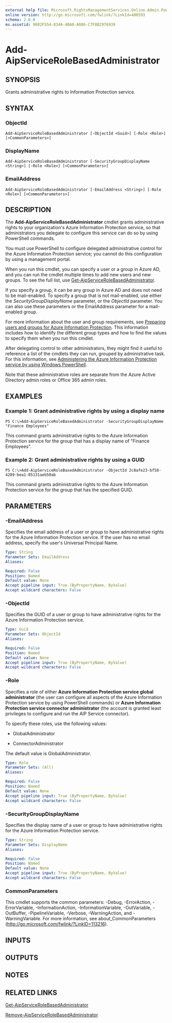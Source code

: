 ```yaml
---
external help file: Microsoft.RightsManagementServices.Online.Admin.PowerShell.dll-Help.xml
online version: http://go.microsoft.com/fwlink/?LinkId=400593
schema: 2.0.0
ms.assetid: 9802F554-834A-4BA0-A086-C7F8B2976939
---
```


# Add-AipServiceRoleBasedAdministrator

## SYNOPSIS
Grants administrative rights to Information Protection service.

## SYNTAX

### ObjectId
```
Add-AipServiceRoleBasedAdministrator [-ObjectId <Guid>] [-Role <Role>] [<CommonParameters>]
```

### DisplayName
```
Add-AipServiceRoleBasedAdministrator [-SecurityGroupDisplayName <String>] [-Role <Role>] [<CommonParameters>]
```

### EmailAddress
```
Add-AipServiceRoleBasedAdministrator [-EmailAddress <String>] [-Role <Role>] [<CommonParameters>]
```

## DESCRIPTION
The **Add-AipServiceRoleBasedAdministrator** cmdlet grants administrative rights to your organization's Azure Information Protection service, so that administrators you delegate to configure this service can do so by using PowerShell commands. 

You must use PowerShell to configure delegated administrative control for the Azure Information Protection service; you cannot do this configuration by using a management portal.

When you run this cmdlet, you can specify a user or a group in Azure AD, and you can run the cmdlet multiple times to add new users and new groups. To see the full list, use [Get-AipServiceRoleBasedAdministrator](./Get-AipServiceRoleBasedAdministrator.md).

If you specify a group, it can be any group in Azure AD and does not need to be mail-enabled. To specify a group that is not mail-enabled, use either the *SecurityGroupDisplayName* parameter, or the *ObjectId* parameter. You can also use these parameters or the EmailAddress parameter for a mail-enabled group.

For more information about the user and group requirements, see [Preparing users and groups for Azure Information Protection](https://docs.microsoft.com/information-protection/plan-design/prepare). This information includes how to identify the different group types and how to find the values to specify them when you run this cmdlet. 

After delegating control to other administrators, they might find it useful to reference a list of the cmdlets they can run, grouped by administrative task. For this information, see [Administering the Azure Information Protection service by using Windows PowerShell](/information-protection/deploy-use/administer-powershell).

Note that these administrative roles are separate from the Azure Active Directory admin roles or Office 365 admin roles.

## EXAMPLES

### Example 1: Grant administrative rights by using a display name
```
PS C:\>Add-AipServiceRoleBasedAdministrator -SecurityGroupDisplayName "Finance Employees"
```

This command grants administrative rights to the Azure Information Protection service for the group that has a display name of "Finance Employees".

### Example 2: Grant administrative rights by using a GUID
```
PS C:\>Add-AipServiceRoleBasedAdministrator -ObjectId 2c8afe23-bf58-4289-bea1-05131aeb50ab
```

This command grants administrative rights to the Azure Information Protection service for the group that has the specified GUID.

## PARAMETERS

### -EmailAddress
Specifies the email address of a user or group to have administrative rights for the Azure Information Protection service. If the user has no email address, specify the user's Universal Principal Name.

```yaml
Type: String
Parameter Sets: EmailAddress
Aliases:

Required: False
Position: Named
Default value: None
Accept pipeline input: True (ByPropertyName, ByValue)
Accept wildcard characters: False
```

### -ObjectId
Specifies the GUID of a user or group to have administrative rights for the Azure Information Protection service.

```yaml
Type: Guid
Parameter Sets: ObjectId
Aliases:

Required: False
Position: Named
Default value: None
Accept pipeline input: True (ByPropertyName, ByValue)
Accept wildcard characters: False
```

### -Role
Specifies a role of either **Azure Information Protection service global administrator** (the user can configure all aspects of the Azure Information Protection service by using PowerShell commands) or **Azure Information Protection service connector administrator** (the account is granted least privileges to configure and run the AIP Service connector).

To specify these roles, use the following values:  

- GlobalAdministrator

- ConnectorAdministrator

The default value is GlobalAdministrator.

```yaml
Type: Role
Parameter Sets: (All)
Aliases:

Required: False
Position: Named
Default value: None
Accept pipeline input: True (ByPropertyName, ByValue)
Accept wildcard characters: False
```

### -SecurityGroupDisplayName
Specifies the display name of a user or group to have administrative rights for the Azure Information Protection service.

```yaml
Type: String
Parameter Sets: DisplayName
Aliases:

Required: False
Position: Named
Default value: None
Accept pipeline input: True (ByPropertyName, ByValue)
Accept wildcard characters: False
```

### CommonParameters
This cmdlet supports the common parameters: -Debug, -ErrorAction, -ErrorVariable, -InformationAction, -InformationVariable, -OutVariable, -OutBuffer, -PipelineVariable, -Verbose, -WarningAction, and -WarningVariable. For more information, see about_CommonParameters (http://go.microsoft.com/fwlink/?LinkID=113216).

## INPUTS

## OUTPUTS

## NOTES

## RELATED LINKS

[Get-AipServiceRoleBasedAdministrator](./Get-AipServiceRoleBasedAdministrator.md)

[Remove-AipServiceRoleBasedAdministrator](./Remove-AipServiceRoleBasedAdministrator.md)

